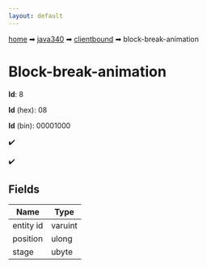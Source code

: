```yaml
---
layout: default
---
```


[home](/) ➡ [java340](/protocol/java340) ➡ [clientbound](/protocol/java340/clientbound) ➡ block-break-animation

# Block-break-animation

**Id**: 8

**Id** (hex): 08

**Id** (bin): 00001000

✔️

✔️

## Fields

Name | Type
---|---
entity id | varuint
position | ulong
stage | ubyte

